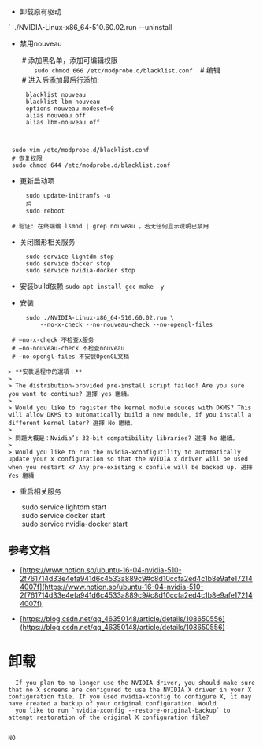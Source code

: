 
- 卸载原有驱动
    
`     ./NVIDIA-Linux-x86_64-510.60.02.run --uninstall
    
- 禁用nouveau
    
     # 添加黑名单，添加可编辑权限  
`     sudo chmod 666 /etc/modprobe.d/blacklist.conf  `
     # 编辑  
     # 进入后添加最后行添加:  
```
     blacklist nouveau  
     blacklist lbm-nouveau  
     options nouveau modeset=0  
     alias nouveau off  
     alias lbm-nouveau off  
```
     ​  
     ​  
     sudo vim /etc/modprobe.d/blacklist.conf  
     # 恢复权限  
     sudo chmod 644 /etc/modprobe.d/blacklist.conf
    
- 更新启动项
    
```
     sudo update-initramfs -u  
	 后
     sudo reboot  
```
     # 验证: 在终端输 lsmod | grep nouveau ，若无任何显示说明已禁用
    
- 关闭图形相关服务
    
```
     sudo service lightdm stop  
     sudo service docker stop  
     sudo service nvidia-docker stop
```

- 安装build依赖
 `sudo apt install gcc make -y`
	
- 安装
    
```
     sudo ./NVIDIA-Linux-x86_64-510.60.02.run \
	     --no-x-check --no-nouveau-check --no-opengl-files  
```
     # –no-x-check 不检查x服务  
     # –no-nouveau-check 不检查nouveau  
     # –no-opengl-files 不安装OpenGL文档
    
    > **安裝過程中的選項：**
    > 
    > The distribution-provided pre-install script failed! Are you sure you want to continue? 選擇 yes 繼續。
    > 
    > Would you like to register the kernel module souces with DKMS? This will allow DKMS to automatically build a new module, if you install a different kernel later? 選擇 No 繼續。
    > 
    > 問題大概是：Nvidia’s 32-bit compatibility libraries? 選擇 No 繼續。
    > 
    > Would you like to run the nvidia-xconfigutility to automatically update your x configuration so that the NVIDIA x driver will be used when you restart x? Any pre-existing x confile will be backed up. 選擇 Yes 繼續
    
- 重启相关服务
    
     sudo service lightdm start  
     sudo service docker start  
     sudo service nvidia-docker start
    

## 参考文档

- [https://www.notion.so/ubuntu-16-04-nvidia-510-2f761714d33e4efa941d6c4533a889c9#c8d10ccfa2ed4c1b8e9afe172144007f](https://www.notion.so/ubuntu-16-04-nvidia-510-2f761714d33e4efa941d6c4533a889c9#c8d10ccfa2ed4c1b8e9afe172144007f)
    
- [https://blog.csdn.net/qq_46350148/article/details/108650556](https://blog.csdn.net/qq_46350148/article/details/108650556)


# 卸载

```
  If you plan to no longer use the NVIDIA driver, you should make sure that no X screens are configured to use the NVIDIA X driver in your X configuration file. If you used nvidia-xconfig to configure X, it may have created a backup of your original configuration. Would
  you like to run `nvidia-xconfig --restore-original-backup` to attempt restoration of the original X configuration file?


NO
```
